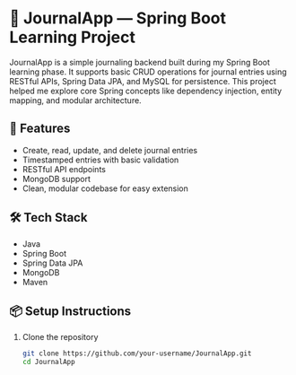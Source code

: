 # 📝 JournalApp — Spring Boot Learning Project

JournalApp is a simple journaling backend built during my Spring Boot learning phase.
It supports basic CRUD operations for journal entries using RESTful APIs, Spring Data JPA, and  MySQL for persistence. 
This project helped me explore core Spring concepts like dependency injection, entity mapping, and modular architecture.

## 🚀 Features

- Create, read, update, and delete journal entries  
- Timestamped entries with basic validation  
- RESTful API endpoints  
-  MongoDB  support  
- Clean, modular codebase for easy extension

## 🛠️ Tech Stack

- Java  
- Spring Boot  
- Spring Data JPA  
- MongoDB  
- Maven

## 📦 Setup Instructions

1. Clone the repository  
   ```bash
   git clone https://github.com/your-username/JournalApp.git
   cd JournalApp
